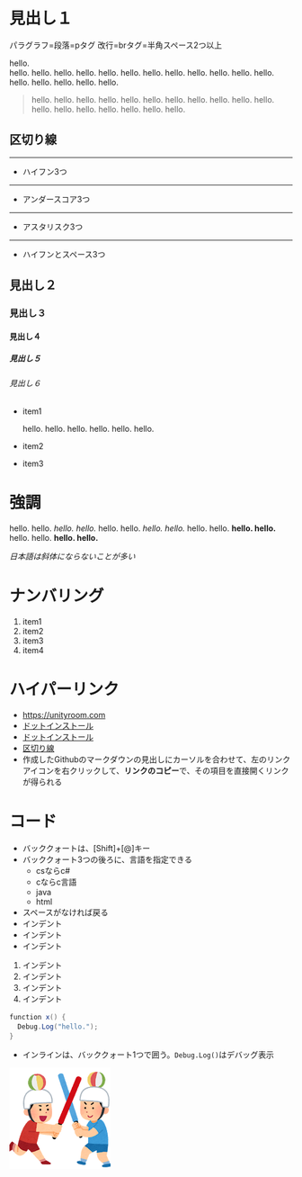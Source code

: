 # 見出し１
パラグラフ=段落=pタグ
改行=brタグ=半角スペース2つ以上

hello.  
hello. hello. hello. hello. hello. hello. hello. hello. hello. hello. hello. hello. hello. hello. hello. hello. hello.

>hello. hello. hello. hello. hello. hello. hello. hello. hello. hello. hello. hello. hello. hello. hello. hello. hello. hello.
##  区切り線
---

- ハイフン3つ
___

- アンダースコア3つ

***

* アスタリスク3つ

- - -

- ハイフンとスペース3つ


## 見出し２

### 見出し３

#### 見出し４

##### 見出し５

###### 見出し６

- item1

     hello. hello. hello. hello. hello. hello.

- item2
- item3

# 強調
hello. hello. *hello. hello.* hello. hello. _hello. hello._
hello. hello. **hello. hello.** hello. hello. __hello. hello.__

*日本語は斜体にならないことが多い*

# ナンバリング
1. item1
1. item2
1. item3
1. item4

# ハイパーリンク
- https://unityroom.com
- [ドットインストール](https://dotinstall.com)
- [ドットインストール](https://dotinstall.com "動画学習サイト")
- [区切り線](https://github.com/machaki1234/md-rensyu#区切り線)
- 作成したGithubのマークダウンの見出しにカーソルを合わせて、左のリンクアイコンを右クリックして、**リンクのコピー**で、その項目を直接開くリンクが得られる

# コード

- バッククォートは、[Shift]+[@]キー
- バッククォート3つの後ろに、言語を指定できる
  - csならc#
  - cならc言語
  - java
  - html
- スペースがなければ戻る
 - インデント
  - インデント
   - インデント

1. インデント
  1. インデント
  1. インデント
1. インデント

```cs
function x() {
  Debug.Log("hello.");
}
```

- インラインは、バッククォート1つで囲う。`Debug.Log()`はデバッグ表示

![](kids_chanbara_kamifusen.png)
